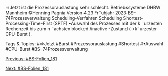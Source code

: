 ⇒Jetzt ist die Prozessorauslastung sehr schlecht.
Betriebssysteme DHBW Mannheim ©Henning Pagnia Version 4.23 Fr¨uhjahr 2023 BS–74Prozessverwaltung Scheduling-Verfahren Scheduling
Shortest-Processing-Time-First (SPTF)
•Auswahl des Prozesses mit der k ¨urzesten Rechenzeit bis zum n ¨achsten
blocked /inactive -Zustand (→k¨urzester CPU-Burst ).

   Tags & Topics:
   #⇒Jetzt
   #Burst
   #Prozessorauslastung
   #Shortest
   #•Auswahl
   #CPU-Burst
   #BS–74Prozessverwaltung

[Previous: #BS-Folien_181](BS-Folien_181.md)

[Next: #BS-Folien_181](BS-Folien_181.md)